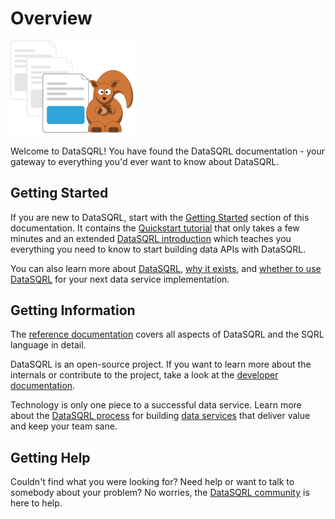 # Overview

<img src="/img/generic/undraw_documentation.svg" alt="Nut Shop Tutorial >" width="40%"/>

Welcome to DataSQRL! You have found the DataSQRL documentation - your gateway to everything you'd ever want to know about DataSQRL.

## Getting Started

If you are new to DataSQRL, start with the [Getting Started](../getting-started/overview) section of this documentation. It contains the [Quickstart tutorial](../getting-started/quickstart) that only takes a few minutes and an extended [DataSQRL introduction](../getting-started/intro/overview) which teaches you everything you need to know to start building data APIs with DataSQRL.

You can also learn more about [DataSQRL](../getting-started/concepts/datasqrl), [why it exists](../getting-started/concepts/why-datasqrl), and [whether to use DataSQRL](../getting-started/comparison/overview) for your next data service implementation.

## Getting Information

The [reference documentation](../reference/overview) covers all aspects of DataSQRL and the SQRL language in detail.

DataSQRL is an open-source project. If you want to learn more about the internals or contribute to the project, take a look at the [developer documentation](../dev/overview).

Technology is only one piece to a successful data service. Learn more about the [DataSQRL process](../process/intro) for building [data services](../reference/concepts/data-service) that deliver value and keep your team sane.

## Getting Help

Couldn't find what you were looking for? Need help or want to talk to somebody about your problem? No worries, the [DataSQRL community](/community) is here to help.